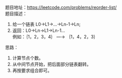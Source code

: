 题目地址：https://leetcode.com/problems/reorder-list/    
题目描述：  
1. 给一个链表 L0->L1->...->Ln-1->Ln;  
2. 返回：L0->Ln->L1->Ln-1...  
例如：｛1，2，3，4｝ ―-> ｛1，4，2，3｝  
  
思路：  
1. 计算节点个数。  
2. 从中间节点开始，把后面部分链表翻转。  
3. 再按要求组合即可。  